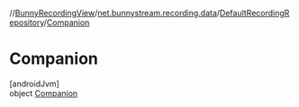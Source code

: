 //[BunnyRecordingView](../../../../index.md)/[net.bunnystream.recording.data](../../index.md)/[DefaultRecordingRepository](../index.md)/[Companion](index.md)

# Companion

[androidJvm]\
object [Companion](index.md)
